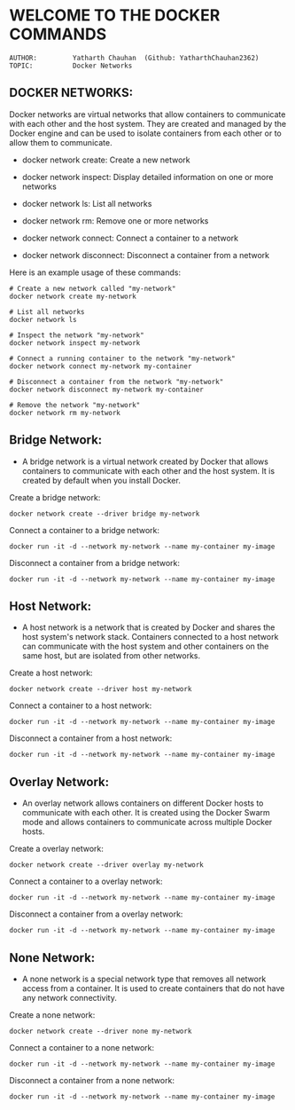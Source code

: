 # **WELCOME TO THE DOCKER COMMANDS**

    AUTHOR:         Yatharth Chauhan  (Github: YatharthChauhan2362)
    TOPIC:          Docker Networks

## DOCKER NETWORKS:

Docker networks are virtual networks that allow containers to communicate with each other and the host system.
They are created and managed by the Docker engine and can be used to isolate containers from each other or to allow them to communicate.

- docker network create: Create a new network

- docker network inspect: Display detailed information on one or more networks

- docker network ls: List all networks

- docker network rm: Remove one or more networks

- docker network connect: Connect a container to a network

- docker network disconnect: Disconnect a container from a network

Here is an example usage of these commands:

    # Create a new network called "my-network"
    docker network create my-network

    # List all networks
    docker network ls

    # Inspect the network "my-network"
    docker network inspect my-network

    # Connect a running container to the network "my-network"
    docker network connect my-network my-container

    # Disconnect a container from the network "my-network"
    docker network disconnect my-network my-container

    # Remove the network "my-network"
    docker network rm my-network

## Bridge Network:

- A bridge network is a virtual network created by Docker that allows containers to communicate with each other and the host system. It is created by default when you install Docker.

Create a bridge network:

    docker network create --driver bridge my-network

Connect a container to a bridge network:

    docker run -it -d --network my-network --name my-container my-image

Disconnect a container from a bridge network:

    docker run -it -d --network my-network --name my-container my-image

## Host Network:

- A host network is a network that is created by Docker and shares the host system's network stack. Containers connected to a host network can communicate with the host system and other containers on the same host, but are isolated from other networks.

Create a host network:

    docker network create --driver host my-network

Connect a container to a host network:

    docker run -it -d --network my-network --name my-container my-image

Disconnect a container from a host network:

    docker run -it -d --network my-network --name my-container my-image

## Overlay Network:

- An overlay network allows containers on different Docker hosts to communicate with each other. It is created using the Docker Swarm mode and allows containers to communicate across multiple Docker hosts.

Create a overlay network:

    docker network create --driver overlay my-network

Connect a container to a overlay network:

    docker run -it -d --network my-network --name my-container my-image

Disconnect a container from a overlay network:

    docker run -it -d --network my-network --name my-container my-image

## None Network:

- A none network is a special network type that removes all network access from a container. It is used to create containers that do not have any network connectivity.

Create a none network:

    docker network create --driver none my-network

Connect a container to a none network:

    docker run -it -d --network my-network --name my-container my-image

Disconnect a container from a none network:

    docker run -it -d --network my-network --name my-container my-image
